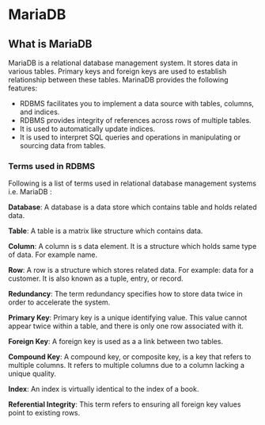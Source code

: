 # MariaDB
## What is MariaDB
MariaDB is a relational database management system. It stores data in various tables. Primary keys and foreign keys are used to establish relationship between these tables.
MarinaDB provides the following features:
* RDBMS facilitates you to implement a data source with tables, columns, and indices.
* RDBMS provides integrity of references across rows of multiple tables.
* It is used to automatically update indices.
* It is used to interpret SQL queries and operations in manipulating or sourcing data from tables.
### Terms used in RDBMS
Following is a list of terms used in relational database management systems i.e. MariaDB :

**Database**: A database is a data store which contains table and holds related data.

**Table**: A table is a matrix like structure which contains data.

**Column**: A column is s data element. It is a structure which holds same type of data. For example name.

**Row**: A row is a structure which stores related data. For example: data for a customer. It is also known as a tuple, entry, or record.

**Redundancy**: The term redundancy specifies how to store data twice in order to accelerate the system.

**Primary Key**: Primary key is a unique identifying value. This value cannot appear twice within a table, and there is only one row associated with it.

**Foreign Key**: A foreign key is used as a a link between two tables.

**Compound Key**: A compound key, or composite key, is a key that refers to multiple columns. It refers to multiple columns due to a column lacking a unique quality.

**Index**: An index is virtually identical to the index of a book.

**Referential Integrity**: This term refers to ensuring all foreign key values point to existing rows.
